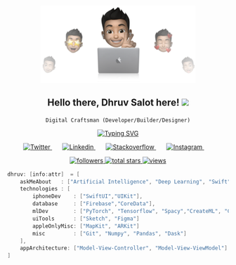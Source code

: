 



<p align="center"><img src="hello-cover.png" width="70%" alt="Start-Banner"/></p>

<!-- Say Hello -->
<h2 align="center">
Hello there, Dhruv Salot here!
<img src="https://media.giphy.com/media/hvRJCLFzcasrR4ia7z/giphy.gif" width="28">
</h3>

<p align="center">
<code>Digital Craftsman (Developer/Builder/Designer)</code>
</p>

<!-- Typing SVG -->
<p align="center">
<a href="https://git.io/typing-svg"><img src="https://readme-typing-svg.demolab.com?font=Menlo&pause=1000&color=06F720&background=000000&center=true&vCenter=true&width=435&lines=iOS+App+Developer;Machine+Learning+Developer;Data+Science+Engineer;2%2B+Years+Of+Development+Experience" alt="Typing SVG" /></a>
</p>

<!-- Social icons section -->
<p align="center">
  <a href="https://twitter.com/DhruvSalot023">
  <img width="32px" alt="Twitter" title="Twitter" src="https://img.icons8.com/fluency/48/null/twitter.png"/>
  </a>
  &#8287;&#8287;&#8287;&#8287;&#8287;
  <a href="https://www.linkedin.com/in/swiftcynic/">
  <img width="32px" alt="Linkedin" title="LinkedIn" src="https://img.icons8.com/color/48/null/linkedin-circled--v4.png"/>
  </a>
  &#8287;&#8287;&#8287;&#8287;&#8287;
  <a href="https://stackoverflow.com/users/21066683/swiftcynic">
  <img width="32px" alt="Stackoverflow" title="Stackoverflow" src="https://img.icons8.com/external-tal-revivo-color-tal-revivo/24/null/external-stack-overflow-is-a-question-and-answer-site-for-professional-logo-color-tal-revivo.png"/>
  </a>
  &#8287;&#8287;&#8287;&#8287;&#8287;
  <a href="https://www.instagram.com/dhruvsalot/">
  <img width="32px" alt="Instagram" title="Instagram" src="https://img.icons8.com/fluency/48/null/instagram-new.png"/>
  </a>
  &#8287;&#8287;&#8287;&#8287;&#8287;
</p>


<!-- View counter - https://github.com/DenverCoder1/Simple-View-Counter -->
<p align="center">
  <a href="https://github.com/swiftcynic?tab=followers">
    <img alt="followers" title="Follow me on Github" src="https://custom-icon-badges.demolab.com/github/followers/swiftcynic?color=236ad3&labelColor=1155ba&style=for-the-badge&logo=person-add&label=Follow&logoColor=white"/>
  </a>
  <a href="https://github.com/swiftcynic?tab=repositories&sort=stargazers">
    <img alt="total stars" title="Total stars on GitHub" src="https://custom-icon-badges.demolab.com/github/stars/swiftcynic?color=55960c&style=for-the-badge&labelColor=488207&logo=star"/>
  </a>
  <a href="https://komarev.com/ghpvc/?username=swiftcynic&color=blueviolet&style=for-the-badge&label=VISITORS">
    <img alt="views" title="GitHub profile views" src="https://komarev.com/ghpvc/?username=swiftcynic&color=blueviolet&style=for-the-badge&label=VISITORS"/>
  </a>
</p>

<!-- TechStack -->
```swift
dhruv: [info:attr]  = [
    askMeAbout   : ["Artificial Intelligence", "Deep Learning", "Swift", "Python"],
    technologies : [
        iphoneDev    : ["SwiftUI","UIKit"],
        database     : ["Firebase","CoreData"],
        mlDev        : ["PyTorch", "Tensorflow", "Spacy","CreateML", "CoreML"]
        uiTools      : ["Sketch", "Figma"]
        appleOnlyMisc: ["MapKit", "ARKit"]
        misc         : ["Git", "Numpy", "Pandas", "Dask"]
    ],
    appArchitecture: ["Model-View-Controller", "Model-View-ViewModel"]
]
```
